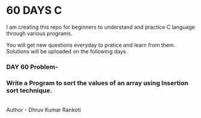 # 60 DAYS C
I am creating this repo for beginners to understand and practice C language through various programs.

You will get new questions everyday to pratice and learn from them.
Solutions will be uploaded on the following days.

<h3>DAY 60 Problem-</h3>
<h3>Write a Program to sort the values of an array using Insertion sort technique.</h3>

<br>
Author - Dhruv Kumar Rankoti